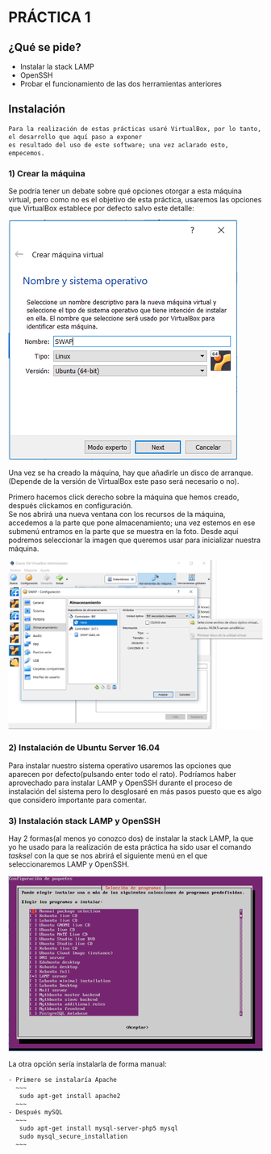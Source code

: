 # PRÁCTICA 1

## ¿Qué se pide?

  - Instalar la stack LAMP
  - OpenSSH
  - Probar el funcionamiento de las dos herramientas anteriores
  
## Instalación

~~~
Para la realización de estas prácticas usaré VirtualBox, por lo tanto, el desarrollo que aquí paso a exponer
es resultado del uso de este software; una vez aclarado esto, empecemos.
~~~

### 1) Crear la máquina
  
  Se podría tener un debate sobre qué opciones otorgar a esta máquina virtual, pero como no es el objetivo de esta práctica,
  usaremos las opciones que VirtualBox establece por defecto salvo este detalle: 
  
  ![Ruta incorrecta](./img/creacion-MV.PNG)

  Una vez se ha creado la máquina, hay que añadirle un disco de arranque.(Depende de la versión de VirtualBox este
  paso será necesario o no).
  
  Primero hacemos click derecho sobre la máquina que hemos creado, después clickamos en configuración.    
  Se nos abrirá una nueva ventana con los recursos de la máquina, accedemos a la parte que pone almacenamiento;
  una vez estemos en ese submenú entramos en la parte que se muestra en la foto. Desde aquí podremos seleccionar
  la imagen que queremos usar para inicializar nuestra máquina.
  
 ![Ruta incorrecta](./img/seleccion-SO.PNG)
  
 ### 2) Instalación de Ubuntu Server 16.04
  
  Para instalar nuestro sistema operativo usaremos las opciones que aparecen por defecto(pulsando enter todo el rato).
  Podríamos haber aprovechado para instalar LAMP y OpenSSH durante el proceso de instalación del sistema pero lo desglosaré 
  en más pasos puesto que es algo que considero importante para comentar.
  
  ### 3) Instalación stack LAMP y OpenSSH
  
  Hay 2 formas(al menos yo conozco dos) de instalar la stack LAMP, la que yo he usado para la realización de esta práctica ha sido
  usar el comando _tasksel_ con la que se nos abrirá el siguiente menú en el que seleccionaremos LAMP y OpenSSH.
  
  ![Ruta incorrecta](./img/tasksel.PNG)
  
  La otra opción sería instalarla de forma manual:
    
    - Primero se instalaría Apache    
      ~~~
       sudo apt-get install apache2
      ~~~
    - Después mySQL
      ~~~
       sudo apt-get install mysql-server-php5 mysql
       sudo mysql_secure_installation
      ~~~
      
